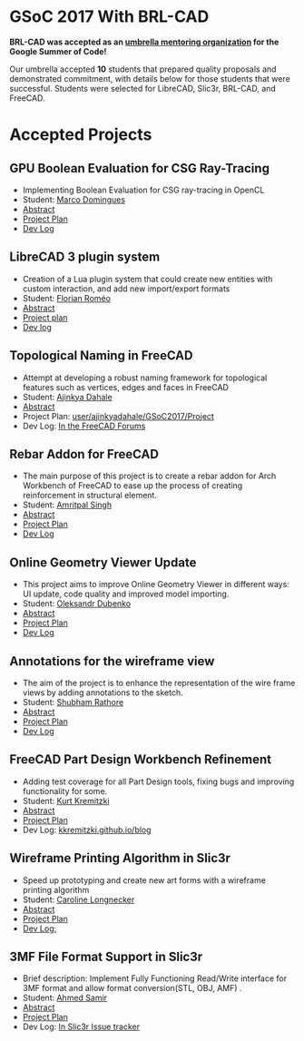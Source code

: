 # GSoC 2017 With BRL-CAD

**BRL-CAD was accepted as an [umbrella mentoring
organization](https://summerofcode.withgoogle.com) for the Google Summer
of Code!**

Our umbrella accepted **10** students that prepared quality proposals
and demonstrated commitment, with details below for those students that
were successful. Students were selected for LibreCAD, Slic3r, BRL-CAD,
and FreeCAD.

# Accepted Projects

## GPU Boolean Evaluation for CSG Ray-Tracing

-   Implementing Boolean Evaluation for CSG ray-tracing in OpenCL
-   Student: [Marco Domingues](user/Marco-domingues.md)
-   [Abstract](https://summerofcode.withgoogle.com/projects/#4523183467134976)
-   [Project Plan](user/Marco-domingues/GSoC17/Project.md)
-   [Dev Log](user/Marco-domingues/GSoC17/Log.md)

## LibreCAD 3 plugin system

-   Creation of a Lua plugin system that could create new entities with
    custom interaction, and add new import/export formats
-   Student: [Florian Roméo](user/Feragon.xi.md)
-   [Abstract](https://summerofcode.withgoogle.com/projects/#6730569560883200)
-   [Project plan](user/Feragon.xi/GSoC2017/Project.md)
-   [Dev log](https://gsoc17.feragon.net)

## Topological Naming in FreeCAD

-   Attempt at developing a robust naming framework for topological
    features such as vertices, edges and faces in FreeCAD
-   Student: [Ajinkya Dahale](https://www.github.com/AjinkyaDahale)
-   [Abstract](https://summerofcode.withgoogle.com/projects/#6748039212433408)
-   Project Plan:
    [user/ajinkyadahale/GSoC2017/Project](user/ajinkyadahale/GSoC2017/Project.md)
-   Dev Log: [In the FreeCAD
    Forums](https://forum.freecadweb.org/viewtopic.php?f=10&t=22373)

## Rebar Addon for FreeCAD

-   The main purpose of this project is to create a rebar addon for Arch
    Workbench of FreeCAD to ease up the process of creating
    reinforcement in structural element.
-   Student: [Amritpal Singh](user/amritpal_singh.md)
-   [Abstract](https://summerofcode.withgoogle.com/projects/#6238786819194880)
-   [Project Plan](user/Amritpal_singh/gsoc_proposal.md)
-   [Dev Log](user/Amritpal_singh/GSoC17/logs.md)

## Online Geometry Viewer Update

-   This project aims to improve Online Geometry Viewer in different
    ways: UI update, code quality and improved model importing.
-   Student: [Oleksandr Dubenko](user/Oleksandr_dubenko.md)
-   [Abstract](https://summerofcode.withgoogle.com/projects/#4526810365689856)
-   [Project Plan](user/Oleksandr_dubenko/GSoC2017/Project.md)
-   [Dev Log](https://blog.esde.name)

## Annotations for the wireframe view

-   The aim of the project is to enhance the representation of the wire
    frame views by adding annotations to the sketch.
-   Student: [Shubham
    Rathore](user/Gabbar1947/ShubhamRathore.md)
-   [Abstract](https://summerofcode.withgoogle.com/projects/#6403367952711680)
-   [Project Plan](user/Gabbar1947/GSOC17/Project.md)
-   [Dev Log](https://rathoresaab.wordpress.com/gsoclogs)

## FreeCAD Part Design Workbench Refinement

-   Adding test coverage for all Part Design tools, fixing bugs and
    improving functionality for some.
-   Student: [Kurt Kremitzki](https://kkremitzki.github.io)
-   [Abstract](https://summerofcode.withgoogle.com/projects/#5752969237626880)
-   [Project Plan](user/kkremitzki/GSOC17/Project.md)
-   Dev Log:
    [kkremitzki.github.io/blog](https://kkremitzki.github.io/blog)

## Wireframe Printing Algorithm in Slic3r

-   Speed up prototyping and create new art forms with a wireframe
    printing algorithm
-   Student: [Caroline Longnecker](http://clongnecker.com)
-   [Abstract](https://summerofcode.withgoogle.com/projects/#5662414690320384)
-   [Project Plan](http://clongnecker.com/projects/wireframe)
-   [Dev Log:](http://clongnecker.com/blog)

## 3MF File Format Support in Slic3r

-   Brief description: Implement Fully Functioning Read/Write interface
    for 3MF format and allow format conversion(STL, OBJ, AMF) .
-   Student: [Ahmed Samir](user/Ahmedsamir.md)
-   [Abstract](https://summerofcode.withgoogle.com/projects/#6343944127381504)
-   [Project Plan](https://github.com/Samir55/Slic3r/wiki/Project-Plan)
-   Dev Log: [In Slic3r Issue
    tracker](https://github.com/alexrj/Slic3r/issues/3934)
